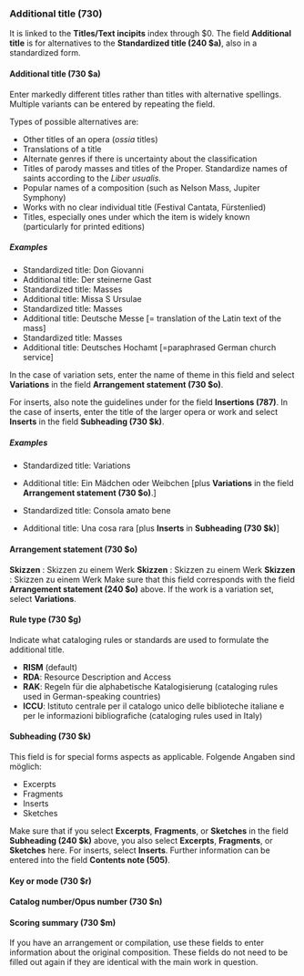### Additional title (730)

It is linked to the **Titles/Text incipits** index through $0. The field **Additional title** is for alternatives to the **Standardized title (240 $a)**, also in a standardized form.

#### Additional title (730 $a)

Enter markedly different titles rather than titles with alternative spellings. Multiple variants can be entered by repeating the field.

Types of possible alternatives are:

- Other titles of an opera (_ossia_ titles)
- Translations of a title
- Alternate genres if there is uncertainty about the classification
- Titles of parody masses and titles of the Proper. Standardize names of saints according to the _Liber usualis._
- Popular names of a composition (such as Nelson Mass, Jupiter Symphony)
- Works with no clear individual title (Festival Cantata, Fürstenlied)
- Titles, especially ones under which the item is widely known (particularly for printed editions)

##### Examples

- Standardized title: Don Giovanni
 - Additional title: Der steinerne Gast
- Standardized title: Masses
 - Additional title: Missa S Ursulae
- Standardized title: Masses
 - Additional title: Deutsche Messe [= translation of the Latin text of the mass]
- Standardized title: Masses
 - Additional title: Deutsches Hochamt [=paraphrased German church service]

In the case of variation sets, enter the name of theme in this field and select **Variations** in the field **Arrangement statement (730 $o)**.

For inserts, also note the guidelines under for the field **Insertions (787)**. In the case of inserts, enter the title of the larger opera or work and select **Inserts** in the field **Subheading (730 $k)**.

##### Examples

- Standardized title: Variations
- Additional title: Ein Mädchen oder Weibchen [plus **Variations** in the field **Arrangement statement (730 $o)**.]

- Standardized title: Consola amato bene
- Additional title: Una cosa rara [plus **Inserts** in **Subheading (730 $k)**]


#### Arrangement statement (730 $o)

**Skizzen** : Skizzen zu einem Werk **Skizzen** : Skizzen zu einem Werk **Skizzen** : Skizzen zu einem Werk Make sure that this field corresponds with the field **Arrangement statement (240 $o)** above. If the work is a variation set, select **Variations**.

#### Rule type (730 $g)

Indicate what cataloging rules or standards are used to formulate the additional title.

- **RISM** (default)
- **RDA**: Resource Description and Access
- **RAK**: Regeln für die alphabetische Katalogisierung (cataloging rules used in German-speaking countries)
- **ICCU**: Istituto centrale per il catalogo unico delle biblioteche italiane e per le informazioni bibliografiche (cataloging rules used in Italy)

#### Subheading (730 $k)

This field is for special forms aspects as applicable. Folgende Angaben sind möglich:

- Excerpts
- Fragments
- Inserts
- Sketches

Make sure that if you select **Excerpts**, **Fragments**, or **Sketches** in the field **Subheading (240 $k)** above, you also select **Excerpts**, **Fragments**, or **Sketches** here. For inserts, select **Inserts**. Further information can be entered into the field **Contents note (505)**.

#### Key or mode (730 $r)
#### Catalog number/Opus number (730 $n)
#### Scoring summary (730 $m)

If you have an arrangement or compilation, use these fields to enter information about the original composition. These fields do not need to be filled out again if they are identical with the main work in question.
